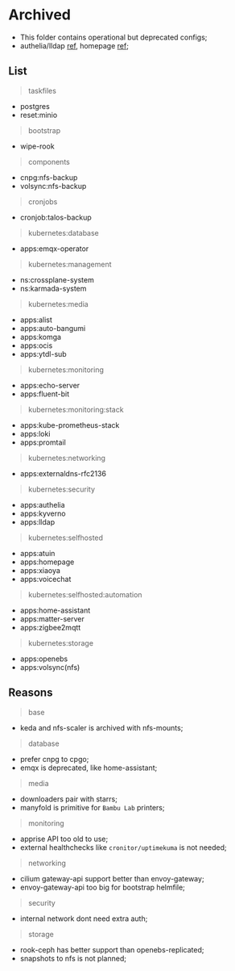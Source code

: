 # Archived

- This folder contains operational but deprecated configs;
- authelia/lldap [ref](https://github.com/search?q=repo%3Amchestr%2Fhome-cluster%20OAUTH_CLIENT&type=code), homepage [ref](https://github.com/search?q=repo%3Amchestr%2Fhome-cluster+gethomepage&type=code);

## List

> taskfiles

- postgres
- reset:minio

> bootstrap

- wipe-rook

> components

- cnpg:nfs-backup
- volsync:nfs-backup

> cronjobs

- cronjob:talos-backup

> kubernetes:database

- apps:emqx-operator

> kubernetes:management

- ns:crossplane-system
- ns:karmada-system

> kubernetes:media

- apps:alist
- apps:auto-bangumi
- apps:komga
- apps:ocis
- apps:ytdl-sub

> kubernetes:monitoring

- apps:echo-server
- apps:fluent-bit

> kubernetes:monitoring:stack

- apps:kube-prometheus-stack
- apps:loki
- apps:promtail

> kubernetes:networking

- apps:externaldns-rfc2136

> kubernetes:security

- apps:authelia
- apps:kyverno
- apps:lldap

> kubernetes:selfhosted

- apps:atuin
- apps:homepage
- apps:xiaoya
- apps:voicechat

> kubernetes:selfhosted:automation

- apps:home-assistant
- apps:matter-server
- apps:zigbee2mqtt

> kubernetes:storage

- apps:openebs
- apps:volsync(nfs)

## Reasons

> base

- keda and nfs-scaler is archived with nfs-mounts;

> database

- prefer cnpg to cpgo;
- emqx is deprecated, like home-assistant;

> media

- downloaders pair with starrs;
- manyfold is primitive for `Bambu Lab` printers;

> monitoring

- apprise API too old to use;
- external healthchecks like `cronitor/uptimekuma` is not needed;

> networking

- cilium gateway-api support better than envoy-gateway;
- envoy-gateway-api too big for bootstrap helmfile;

> security

- internal network dont need extra auth;

> storage

- rook-ceph has better support than openebs-replicated;
- snapshots to nfs is not planned;

